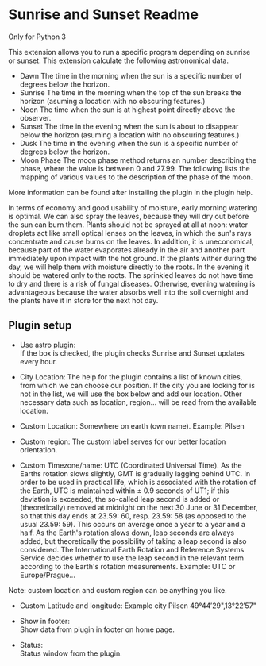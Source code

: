 Sunrise and Sunset Readme
====

Only for Python 3

This extension allows you to run a specific program depending on sunrise or sunset. This extension calculate the following astronomical data.

* Dawn
  The time in the morning when the sun is a specific number of degrees below the horizon.
* Sunrise
  The time in the morning when the top of the sun breaks the horizon (asuming a location with no obscuring features.)
* Noon
  The time when the sun is at highest point directly above the observer.
* Sunset
  The time in the evening when the sun is about to disappear below the horizon (asuming a location with no obscuring features.)
* Dusk
  The time in the evening when the sun is a specific number of degrees below the horizon.
* Moon Phase
  The moon phase method returns an number describing the phase, where the value is between 0 and 27.99. The following lists the mapping of various values to the description of the phase of the moon.

More information can be found after installing the plugin in the plugin help. 

In terms of economy and good usability of moisture, early morning watering is optimal. We can also spray the leaves, because they will dry out before the sun can burn them. Plants should not be sprayed at all at noon: water droplets act like small optical lenses on the leaves, in which the sun's rays concentrate and cause burns on the leaves. In addition, it is uneconomical, because part of the water evaporates already in the air and another part immediately upon impact with the hot ground. If the plants wither during the day, we will help them with moisture directly to the roots. In the evening it should be watered only to the roots. The sprinkled leaves do not have time to dry and there is a risk of fungal diseases. Otherwise, evening watering is advantageous because the water absorbs well into the soil overnight and the plants have it in store for the next hot day. 


Plugin setup
-----------

* Use astro plugin:  
  If the box is checked, the plugin checks Sunrise and Sunset updates every hour.

* City Location:
  The help for the plugin contains a list of known cities, from which we can choose our position. If the city you are looking for is not in the list, we will use the box below and add our location. Other necessary data such as location, region... will be read from the available location.

* Custom Location:
  Somewhere on earth (own name). Example: Pilsen

* Custom region:
  The custom label serves for our better location orientation.

* Custom Timezone/name:
  UTC (Coordinated Universal Time). As the Earths rotation slows slightly, GMT is gradually lagging behind UTC. In order to be used in practical life, which is associated with the rotation of the Earth, UTC is maintained within ± 0.9 seconds of UT1; if this deviation is exceeded, the so-called leap second is added or (theoretically) removed at midnight on the next 30 June or 31 December, so that this day ends at 23.59: 60, resp. 23.59: 58 (as opposed to the usual 23.59: 59). This occurs on average once a year to a year and a half. As the Earth's rotation slows down, leap seconds are always added, but theoretically the possibility of taking a leap second is also considered. The International Earth Rotation and Reference Systems Service decides whether to use the leap second in the relevant term according to the Earth's rotation measurements.
  Example: UTC or Europe/Prague...

Note: custom location and custom region can be anything you like.

* Custom Latitude and longitude:
  Example city Pilsen 49°44′29",13°22′57"

* Show in footer:  
  Show data from plugin in footer on home page.

* Status:  
  Status window from the plugin.

